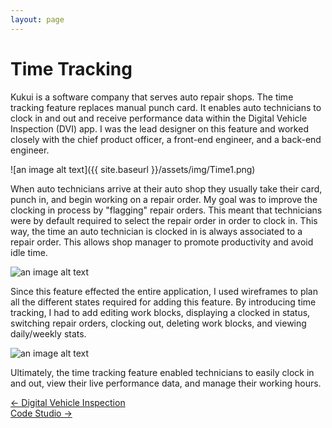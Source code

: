 ```yaml
---
layout: page
---
```



# Time Tracking

Kukui is a software company that serves auto repair shops. The time tracking feature replaces manual punch card. It enables auto technicians to clock in and out and receive performance data within the Digital Vehicle Inspection (DVI) app. I was the lead designer on this feature and worked closely with the chief product officer, a front-end engineer, and a back-end engineer.

![an image alt text]({{ site.baseurl }}/assets/img/Time1.png)

When auto technicians arrive at their auto shop they usually take their card, punch in, and begin working on a repair order. My goal was to improve the clocking in process by "flagging" repair orders. This meant that technicians were by default required to select the repair order in order to clock in. This way, the time an auto technician is clocked in is always associated to a repair order. This allows shop manager to promote productivity and avoid idle time.

![an image alt text]({{base.siteurl}}/assets/img/Time2.png)

Since this feature effected the entire application, I used wireframes to plan all the different states required for adding this feature. By introducing time tracking, I had to add editing work blocks, displaying a clocked in status, switching repair orders, clocking out, deleting work blocks, and viewing daily/weekly stats.

![an image alt text]({{base.siteurl}}/assets/img/Time3.png)

Ultimately, the time tracking feature enabled technicians to easily clock in and out, view their live performance data, and manage their working hours.

<div class="clearfix mxn2 container-sm mt4">
  <div class="col col-6">
    <a href="/projects/dvi"> ← Digital Vehicle Inspection </a>
  </div>

  <div class="col col-6 right-align">
    <a href="/projects/codestudio"> Code Studio → </a>
  </div>
</div>

